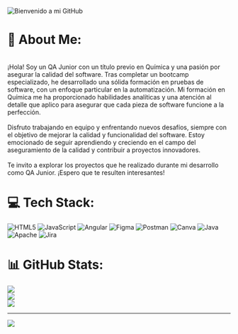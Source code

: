 

![Bienvenido a mi GitHub](https://media.licdn.com/dms/image/D4E16AQFAMt33jmxv9Q/profile-displaybackgroundimage-shrink_350_1400/0/1722107452241?e=1727913600&v=beta&t=JYHwdcB8TsIWH9ijQQ7XyKg35syXMMbStBpM0SlyfL0)

# 💫 About Me:
<br>¡Hola! Soy un QA Junior con un título previo en Química y una pasión por asegurar la calidad del software. Tras completar un bootcamp especializado, he desarrollado una sólida formación en pruebas de software, con un enfoque particular en la automatización. Mi formación en Química me ha proporcionado habilidades analíticas y una atención al detalle que aplico para asegurar que cada pieza de software funcione a la perfección.<br><br>Disfruto trabajando en equipo y enfrentando nuevos desafíos, siempre con el objetivo de mejorar la calidad y funcionalidad del software. Estoy emocionado de seguir aprendiendo y creciendo en el campo del aseguramiento de la calidad y contribuir a proyectos innovadores.<br><br>Te invito a explorar los proyectos que he realizado durante mi desarrollo como QA Junior. ¡Espero que te resulten interesantes!


# 💻 Tech Stack:
![HTML5](https://img.shields.io/badge/html5-%23E34F26.svg?style=for-the-badge&logo=html5&logoColor=white) ![JavaScript](https://img.shields.io/badge/javascript-%23323330.svg?style=for-the-badge&logo=javascript&logoColor=%23F7DF1E) ![Angular](https://img.shields.io/badge/angular-%23DD0031.svg?style=for-the-badge&logo=angular&logoColor=white) ![Figma](https://img.shields.io/badge/figma-%23F24E1E.svg?style=for-the-badge&logo=figma&logoColor=white) ![Postman](https://img.shields.io/badge/Postman-FF6C37?style=for-the-badge&logo=postman&logoColor=white) ![Canva](https://img.shields.io/badge/Canva-%2300C4CC.svg?style=for-the-badge&logo=Canva&logoColor=white) ![Java](https://img.shields.io/badge/java-%23ED8B00.svg?style=for-the-badge&logo=openjdk&logoColor=white) ![Apache](https://img.shields.io/badge/apache-%23D42029.svg?style=for-the-badge&logo=apache&logoColor=white) ![Jira](https://img.shields.io/badge/jira-%230A0FFF.svg?style=for-the-badge&logo=jira&logoColor=white)
# 📊 GitHub Stats:
![](https://github-readme-stats.vercel.app/api?username=manuelFVM01&theme=neon&hide_border=false&include_all_commits=false&count_private=false)<br/>
![](https://github-readme-streak-stats.herokuapp.com/?user=manuelFVM01&theme=neon&hide_border=false)<br/>
![](https://github-readme-stats.vercel.app/api/top-langs/?username=manuelFVM01&theme=neon&hide_border=false&include_all_commits=false&count_private=false&layout=compact)

---
[![](https://visitcount.itsvg.in/api?id=manuelFVM01&icon=0&color=0)](https://visitcount.itsvg.in)

<!-- Proudly created with GPRM ( https://gprm.itsvg.in ) -->
